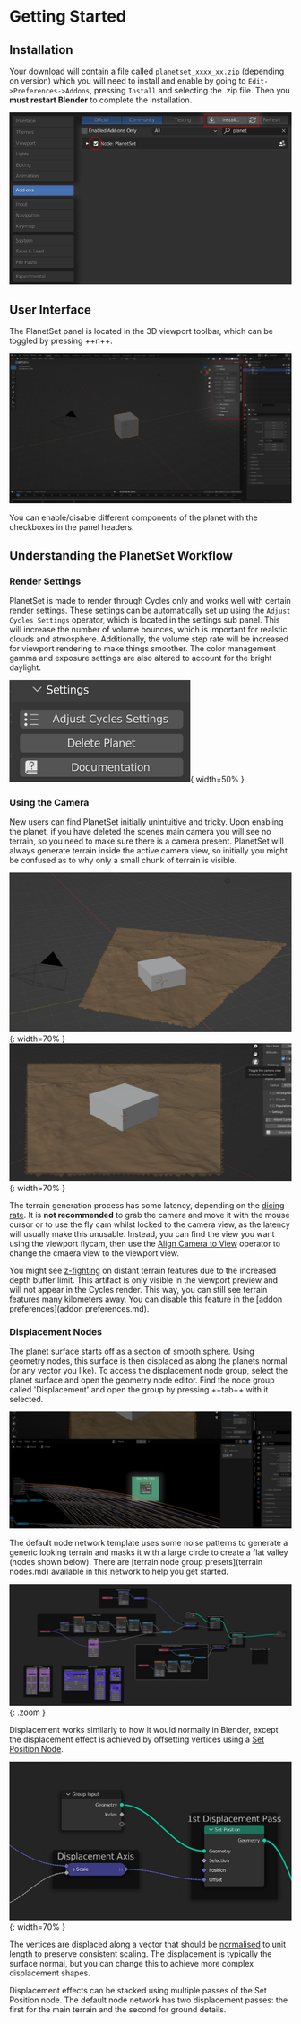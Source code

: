 # Getting Started

## Installation

Your download will contain a file called `planetset_xxxx_xx.zip` (depending on version) which you will need to install and enable by going to `Edit->Preferences->Addons`, pressing `Install` and selecting the .zip file. Then you **must restart Blender** to complete the installation.

![Install Addon](media/install_addon.jpg)

## User Interface

The PlanetSet panel is located in the 3D viewport toolbar, which can be toggled by pressing ++n++.

![PlanetSet Panel](media/planetset_panel.jpg)

You can enable/disable different components of the planet with the checkboxes in the panel headers.

## Understanding the PlanetSet Workflow

### Render Settings

PlanetSet is made to render through Cycles only and works well with certain render settings. These settings can be automatically set up using the `Adjust Cycles Settings` operator, which is located in the settings sub panel. This will increase the number of volume bounces, which is important for realstic clouds and atmosphere. Additionally, the volume step rate will be increased for viewport rendering to make things smoother. The color management gamma and exposure settings are also altered to account for the bright daylight.

![](media/adjust_cycles_settings.jpg){ width=50% }

### Using the Camera

New users can find PlanetSet initially unintuitive and tricky. Upon enabling the planet, if you have deleted the scenes main camera you will see no terrain, so you need to make sure there is a camera present. PlanetSet will always generate terrain inside the active camera view, so initially you might be confused as to why only a small chunk of terrain is visible.

![](media/default_startup_planet.jpg){: width=70% }
![](media/default_startup_planet_2.jpg){: width=70% }

The terrain generation process has some latency, depending on the [dicing rate](planet.md#dice-rate). It is **not recommended** to grab the camera and move it with the mouse cursor or to use the fly cam whilst locked to the camera view, as the latency will usually make this unusable. Instead, you can find the view you want using the viewport flycam, then use the [Align Camera to View](https://docs.blender.org/manual/en/2.79/editors/3dview/navigate/align.html#align-view-menu) operator to change the cmaera view to the viewport view.

You might see [z-fighting](https://en.wikipedia.org/wiki/Z-fighting) on distant terrain features due to the increased depth buffer limit. This artifact is only visible in the viewport preview and will not appear in the Cycles render. This way, you can still see terrain features many kilometers away. You can disable this feature in the [addon preferences](addon preferences.md).

### Displacement Nodes

The planet surface starts off as a section of smooth sphere. Using geometry nodes, this surface is then displaced as along the planets normal (or any vector you like). To access the displacement node group, select the planet surface and open the geometry node editor. Find the node group called 'Displacement' and open the group by pressing ++tab++ with it selected.

![](media/displacement_node_location.jpg)

The default node network template uses some noise patterns to generate a generic looking terrain and masks it with a large circle to create a flat valley (nodes shown below). There are [terrain node group presets](terrain nodes.md) available in this network to help you get started.

![](media/default_displacement_nodes.jpg){: .zoom }

Displacement works similarly to how it would normally in Blender, except the displacement effect is achieved by offsetting vertices using a [Set Position Node](https://docs.blender.org/manual/en/latest/modeling/geometry_nodes/geometry/set_position.html).

![](media/displacement_set_position.jpg){: width=70% }

The vertices are displaced along a vector that should be [normalised](https://docs.blender.org/manual/en/latest/modeling/geometry_nodes/vector/vector_math.html#properties) to unit length to preserve consistent scaling. The displacement is typically the surface normal, but you can change this to achieve more complex displacement shapes.

Displacement effects can be stacked using multiple passes of the Set Position node. The default node network has two displacement passes: the first for the main terrain and the second for ground details.